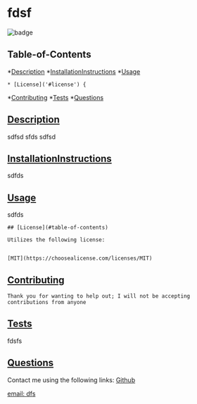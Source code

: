 # fdsf

  
  ![badge](https://img.shields.io/badge/license-MIT-blue)
  ## Table-of-Contents

  *[Description](#description)
  *[InstallationInstructions](#installationIntructions)
  *[Usage](#usage)
  
    * [License]('#license') {
  *[Contributing](#contributing)
  *[Tests](#tests)
  *[Questions](#questions)

  ## [Description](#table-of-contents)
  sdfsd
  sfds
  sdfsd
  ## [InstallationInstructions](#table-of-contents)
  sdfds
  ## [Usage](#table-of-contents)
  sdfds
  
  
    ## [License](#table-of-contents)

    Utilizes the following license:

    
    [MIT](https://choosealicense.com/licenses/MIT)
  ## [Contributing](#table-of-contents)

  
    Thank you for wanting to help out; I will not be accepting contributions from anyone
  ## [Tests](#table-of-contents)
  fdsfs
  ## [Questions](#table-of-contents)
  Contact me using the following links:
  [Github](https://github.com/undefined)

  [email: dfs](emailto:dfs)
    
